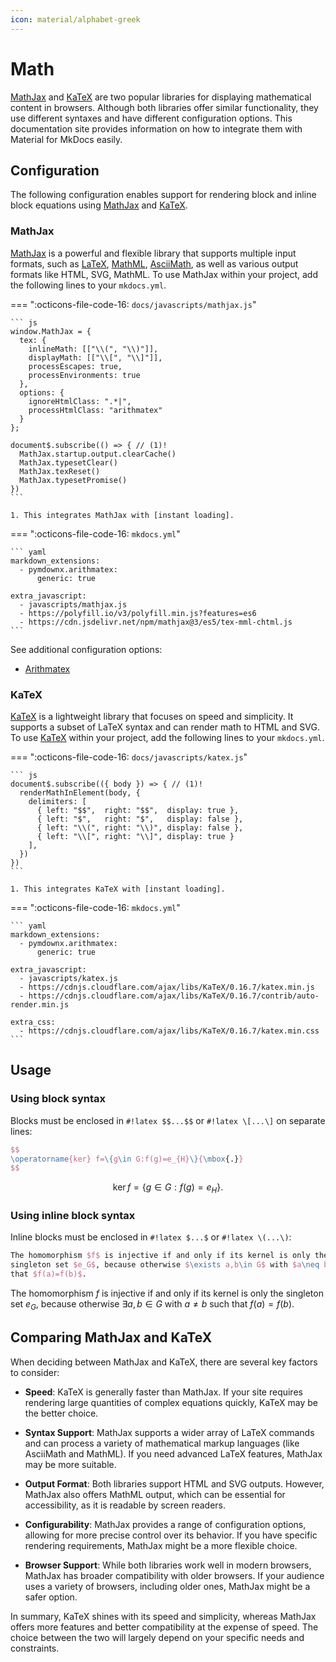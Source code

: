 ```yaml
---
icon: material/alphabet-greek
---
```


# Math

[MathJax] and [KaTeX] are two popular libraries for displaying
mathematical content in browsers. Although both libraries offer similar
functionality, they use different syntaxes and have different configuration
options. This documentation site provides information on how to integrate them
with Material for MkDocs easily.

  [MathJax]: https://www.mathjax.org/
  [LaTeX]: https://en.wikibooks.org/wiki/LaTeX/Mathematics
  [MathML]: https://en.wikipedia.org/wiki/MathML
  [AsciiMath]: http://asciimath.org/
  [KaTeX]: https://katex.org/


## Configuration

The following configuration enables support for rendering block and
inline block equations using [MathJax] and [KaTeX].

### MathJax

[MathJax] is a powerful and flexible library that supports multiple input formats,
such as [LaTeX], [MathML], [AsciiMath], as well as various output formats like
HTML, SVG, MathML. To use MathJax within your project, add the following lines
to your `mkdocs.yml`.

=== ":octicons-file-code-16: `docs/javascripts/mathjax.js`"

    ``` js
    window.MathJax = {
      tex: {
        inlineMath: [["\\(", "\\)"]],
        displayMath: [["\\[", "\\]"]],
        processEscapes: true,
        processEnvironments: true
      },
      options: {
        ignoreHtmlClass: ".*|",
        processHtmlClass: "arithmatex"
      }
    };

    document$.subscribe(() => { // (1)!
      MathJax.startup.output.clearCache()
      MathJax.typesetClear()
      MathJax.texReset()
      MathJax.typesetPromise()
    })
    ```

    1. This integrates MathJax with [instant loading].

=== ":octicons-file-code-16: `mkdocs.yml`"

    ``` yaml
    markdown_extensions:
      - pymdownx.arithmatex:
          generic: true

    extra_javascript:
      - javascripts/mathjax.js
      - https://polyfill.io/v3/polyfill.min.js?features=es6
      - https://cdn.jsdelivr.net/npm/mathjax@3/es5/tex-mml-chtml.js
    ```

See additional configuration options:

- [Arithmatex]

  [Arithmatex]: ../setup/extensions/python-markdown-extensions.md#arithmatex
  [instant loading]: ../setup/setting-up-navigation.md#instant-loading

<script src="https://polyfill.io/v3/polyfill.min.js?features=es6"></script>
<script id="MathJax-script" async src="https://cdn.jsdelivr.net/npm/mathjax@3/es5/tex-mml-chtml.js"></script>
<script>
  window.MathJax = {
    tex: {
      inlineMath: [["\\(", "\\)"]],
      displayMath: [["\\[", "\\]"]],
      processEscapes: true,
      processEnvironments: true
    },
    options: {
      ignoreHtmlClass: ".*|",
      processHtmlClass: "arithmatex"
    }
  };
</script>

### KaTeX

[KaTeX] is a lightweight library that focuses on speed and simplicity. It
supports a subset of LaTeX syntax and can render math to HTML and SVG. To use
[KaTeX] within your project, add the following lines to your `mkdocs.yml`.

=== ":octicons-file-code-16: `docs/javascripts/katex.js`"

    ``` js
    document$.subscribe(({ body }) => { // (1)!
      renderMathInElement(body, {
        delimiters: [
          { left: "$$",  right: "$$",  display: true },
          { left: "$",   right: "$",   display: false },
          { left: "\\(", right: "\\)", display: false },
          { left: "\\[", right: "\\]", display: true }
        ],
      })
    })
    ```

    1. This integrates KaTeX with [instant loading].

=== ":octicons-file-code-16: `mkdocs.yml`"

    ``` yaml
    markdown_extensions:
      - pymdownx.arithmatex:
          generic: true

    extra_javascript:
      - javascripts/katex.js
      - https://cdnjs.cloudflare.com/ajax/libs/KaTeX/0.16.7/katex.min.js
      - https://cdnjs.cloudflare.com/ajax/libs/KaTeX/0.16.7/contrib/auto-render.min.js

    extra_css:
      - https://cdnjs.cloudflare.com/ajax/libs/KaTeX/0.16.7/katex.min.css
    ```

## Usage

### Using block syntax

Blocks must be enclosed in `#!latex $$...$$` or `#!latex \[...\]` on separate
lines:

``` latex title="block syntax"
$$
\operatorname{ker} f=\{g\in G:f(g)=e_{H}\}{\mbox{.}}
$$
```

<div class="result" markdown>

$$
\operatorname{ker} f=\{g\in G:f(g)=e_{H}\}{\mbox{.}}
$$

</div>

### Using inline block syntax

Inline blocks must be enclosed in `#!latex $...$` or `#!latex \(...\)`:

``` latex title="inline syntax"
The homomorphism $f$ is injective if and only if its kernel is only the
singleton set $e_G$, because otherwise $\exists a,b\in G$ with $a\neq b$ such
that $f(a)=f(b)$.
```

<div class="result" markdown>

The homomorphism $f$ is injective if and only if its kernel is only the
singleton set $e_G$, because otherwise $\exists a,b\in G$ with $a\neq b$ such
that $f(a)=f(b)$.

</div>

## Comparing MathJax and KaTeX

When deciding between MathJax and KaTeX, there are several key factors to
consider:

- __Speed__: KaTeX is generally faster than MathJax. If your site requires
  rendering large quantities of complex equations quickly, KaTeX may be the
  better choice.

- __Syntax Support__: MathJax supports a wider array of LaTeX commands and can
  process a variety of mathematical markup languages (like AsciiMath and MathML).
  If you need advanced LaTeX features, MathJax may be more suitable.

- __Output Format__: Both libraries support HTML and SVG outputs. However,
  MathJax also offers MathML output, which can be essential for accessibility,
  as it is readable by screen readers.

- __Configurability__: MathJax provides a range of configuration options,
  allowing for more precise control over its behavior. If you have specific
  rendering requirements, MathJax might be a more flexible choice.

- __Browser Support__: While both libraries work well in modern browsers,
  MathJax has broader compatibility with older browsers. If your audience uses a
  variety of browsers, including older ones, MathJax might be a safer option.

In summary, KaTeX shines with its speed and simplicity, whereas MathJax offers
more features and better compatibility at the expense of speed. The choice
between the two will largely depend on your specific needs and constraints.
